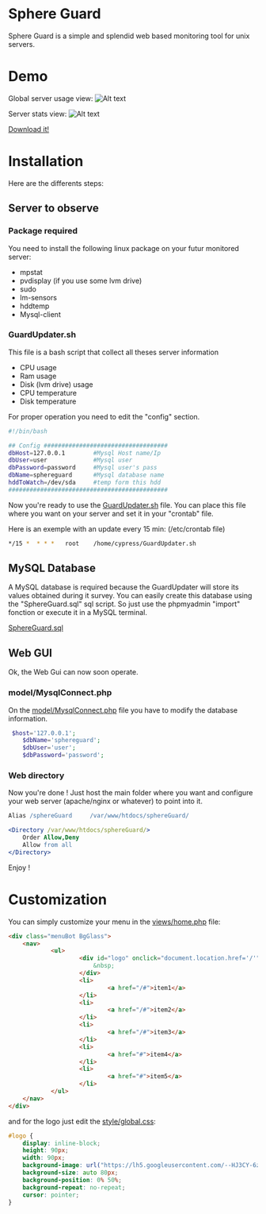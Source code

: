 # Sphere Guard

Sphere Guard is a simple and splendid web based monitoring tool for unix servers.


# Demo

Global server usage view:
![Alt text](https://lh5.googleusercontent.com/-OM3nLdYtyHI/Urbf5yqMiZI/AAAAAAAAByM/vQ0N3BAcxl8/w2234-h872-no/Capture+d%25E2%2580%2599e%25CC%2581cran+2013-12-22+a%25CC%2580+13.49.08.png "Global server usage")

Server stats view:
![Alt text](https://lh6.googleusercontent.com/-UK0ZacKukRs/Urbf56PGUqI/AAAAAAAAByI/hFNKdKU4f68/w2236-h912-no/Capture+d%25E2%2580%2599e%25CC%2581cran+2013-12-22+a%25CC%2580+13.49.17.png "Global server usage")


<a href="https://github.com/CypressXt/Sphere-Guard/releases/">Download it!</a>

# Installation
Here are the differents steps:

## Server to observe
### Package required
You need to install the following linux package on your futur monitored server:
* mpstat
* pvdisplay (if you use some lvm drive)
* sudo
* lm-sensors
* hddtemp
* Mysql-client

### GuardUpdater.sh
This file is a bash script that collect all theses server information
* CPU usage
* Ram usage
* Disk (lvm drive) usage
* CPU temperature
* Disk temperature

For proper operation you need to edit the "config" section.

```bash
#!/bin/bash

## Config ###################################
dbHost=127.0.0.1        #Mysql Host name/Ip
dbUser=user             #Mysql user
dbPassword=password     #Mysql user's pass
dbName=sphereguard	    #Mysql database name
hddToWatch=/dev/sda     #temp form this hdd
#############################################
```

Now you're ready to use the <a href="https://github.com/CypressXt/Sphere-Guard/blob/master/GuardUpdater.sh">GuardUpdater.sh</a> file.
You can place this file where you want on your server and set it in your "crontab" file.

Here is an exemple with an update every 15 min:
(/etc/crontab file)
```bash
*/15 *	* * *	root	/home/cypress/GuardUpdater.sh
```
## MySQL Database

A MySQL database is required because the GuardUpdater will store its values ​​obtained during it survey.
You can easily create this database using the "SphereGuard.sql" sql script. So just use the phpmyadmin "import" fonction or execute it in a MySQL terminal.

<a href="https://github.com/CypressXt/Sphere-Guard/blob/master/SphereGuard.sql">SphereGuard.sql</a>

## Web GUI

Ok, the Web Gui can now soon operate.

### model/MysqlConnect.php
On the <a href="https://github.com/CypressXt/Sphere-Guard/blob/master/model/MysqlConnect.php">model/MysqlConnect.php</a> file you have to modify the database information.

```php
 $host='127.0.0.1';
    $dbName='sphereguard';
    $dbUser='user';
    $dbPassword='password';
```
### Web directory

Now you're done ! 
Just host the main folder where you want and configure your web server (apache/nginx or whatever) to point into it.

```apache
Alias /sphereGuard     /var/www/htdocs/sphereGuard/

<Directory /var/www/htdocs/sphereGuard/>
    Order Allow,Deny
    Allow from all
</Directory>
```

Enjoy !

# Customization
You can simply customize your menu in the <a href="https://github.com/CypressXt/Sphere-Guard/blob/master/views/home.php">views/home.php</a> file:

```html
<div class="menuBot BgGlass">
    <nav>
            <ul>
                    <div id="logo" onclick="document.location.href='/'">
                        &nbsp;
                    </div>
                    <li>
                            <a href="/#">item1</a>
                    </li>
                    <li>
                            <a href="/#">item2</a>
                    </li>
                    <li>
                            <a href="/#">item3</a>
                    </li>
                    <li>
                            <a href="#">item4</a>
                    </li>
                    <li>
                            <a href="#">item5</a>
                    </li>
            </ul>
    </nav>
</div>
```

and for the logo just edit the <a href="https://github.com/CypressXt/Sphere-Guard/blob/master/views/home.php">style/global.css</a>:

```css
#logo {
	display: inline-block;
	height: 90px;
	width: 90px;
	background-image: url("https://lh5.googleusercontent.com/--HJ3CY-6zKE/UdF4Eg5Iv5I/AAAAAAAAAOE/bcS_F8htlu4/w416-h1000-no/logoCy.png");
	background-size: auto 80px;
	background-position: 0% 50%;
	background-repeat: no-repeat;
	cursor: pointer;
}
```

